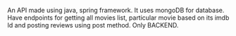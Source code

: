 An API made using java, spring framework. It uses mongoDB for database. Have endpoints for getting all movies list, particular movie based on its imdb Id and posting reviews using post method. Only BACKEND.
